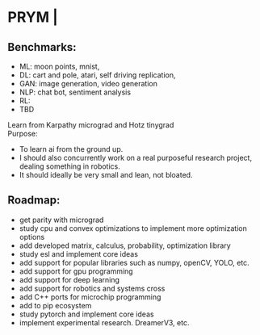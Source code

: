 # PRYM | 

## Benchmarks:  
- ML: moon points, mnist,   
- DL: cart and pole, atari, self driving replication,  
- GAN: image generation, video generation  
- NLP: chat bot, sentiment analysis  
- RL:   
- TBD  

Learn from Karpathy micrograd and Hotz tinygrad  
Purpose:  
- To learn ai from the ground up.  
- I should also concurrently work on a real purposeful research project, dealing something in robotics.  
- It should ideally be very small and lean, not bloated. 

## Roadmap:  
- get parity with micrograd  
- study cpu and convex optimizations to implement more optimization options  
- add developed matrix, calculus, probability, optimization library  
- study esl and implement core ideas  
- add support for popular libraries such as numpy, openCV, YOLO, etc.  
- add support for gpu programming  
- add support for deep learning  
- add support for robotics and systems cross  
- add C++ ports for microchip programming  
- add to pip ecosystem  
- study pytorch and implement core ideas  
- implement experimental research. DreamerV3, etc.  